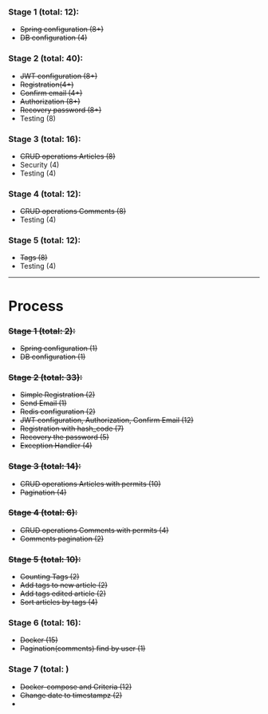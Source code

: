 ### Stage 1 (total: 12):
- ~~Spring configuration (8+)~~
- ~~DB configuration (4)~~

### Stage 2 (total: 40):
- ~~JWT configuration (8+)~~
- ~~Registration(4+)~~
- ~~Confirm email (4+)~~
- ~~Authorization (8+)~~
- ~~Recovery password (8+)~~
- Testing (8)

### Stage 3 (total: 16):
- ~~CRUD operations Articles (8)~~
- Security (4)
- Testing (4)

### Stage 4 (total: 12):
- ~~CRUD operations Comments (8)~~
- Testing (4)

### Stage 5 (total: 12):
- ~~Tags (8)~~
- Testing (4)

***
# Process

### ~~Stage 1 (total: 2):~~
- ~~Spring configuration (1)~~
- ~~DB configuration (1)~~

### ~~Stage 2 (total: 33):~~
- ~~Simple Registration (2)~~
- ~~Send Email (1)~~
- ~~Redis configuration (2)~~
- ~~JWT configuration, Authorization, Confirm Email (12)~~
- ~~Registration with hash_code (7)~~
- ~~Recovery the password (5)~~
- ~~Exception Handler (4)~~

### ~~Stage 3 (total: 14):~~
- ~~CRUD operations Articles with permits (10)~~
- ~~Pagination (4)~~

### ~~Stage 4 (total: 6):~~
- ~~CRUD operations Comments with permits (4)~~
- ~~Comments pagination (2)~~

### ~~Stage 5 (total: 10):~~
- ~~Counting Tags (2)~~
- ~~Add tags to new article (2)~~
- ~~Add tags edited article (2)~~
- ~~Sort articles by tags (4)~~

### Stage 6 (total: 16):
- ~~Docker (15)~~
- ~~Pagination(comments) find by user (1)~~

### Stage 7 (total: )
- ~~Docker-compose and Criteria (12)~~
- ~~Change date to timestampz (2)~~
-
